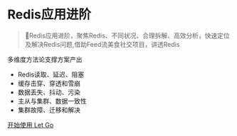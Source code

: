 <!-- _coverpage.md -->

# Redis应用进阶

> 💪Redis应用进阶，聚焦Redis、不同状况、合理拆解、高效分析，快速定位及解决Redis问题,借助Feed流美食社交项目，讲透Redis

多维度方法论支撑方案产出
- Redis读取、延迟、阻塞
- 缓存击穿、穿透和雪崩
- 数据丢失、抖动、污染
- 主从与集群、数据一致性
- 集群故障、迁移和解决


[开始使用 Let Go](/README.md)
